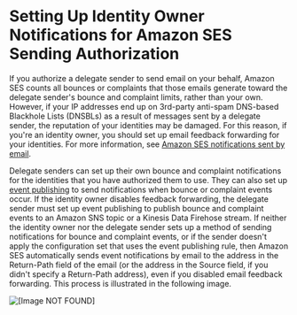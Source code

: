 # Setting Up Identity Owner Notifications for Amazon SES Sending Authorization<a name="sending-authorization-identity-owner-tasks-notifications"></a>

If you authorize a delegate sender to send email on your behalf, Amazon SES counts all bounces or complaints that those emails generate toward the delegate sender's bounce and complaint limits, rather than your own\. However, if your IP addresses end up on 3rd\-party anti\-spam DNS\-based Blackhole Lists \(DNSBLs\) as a result of messages sent by a delegate sender, the reputation of your identities may be damaged\. For this reason, if you're an identity owner, you should set up email feedback forwarding for your identities\. For more information, see [Amazon SES notifications sent by email](monitor-sending-activity-using-notifications-email.md)\.

Delegate senders can set up their own bounce and complaint notifications for the identities that you have authorized them to use\. They can also set up [event publishing](monitor-using-event-publishing.md) to send notifications when bounce or complaint events occur\. If the identity owner disables feedback forwarding, the delegate sender must set up event publishing to publish bounce and complaint events to an Amazon SNS topic or a Kinesis Data Firehose stream\. If neither the identity owner nor the delegate sender sets up a method of sending notifications for bounce and complaint events, or if the sender doesn't apply the configuration set that uses the event publishing rule, then Amazon SES automatically sends event notifications by email to the address in the Return\-Path field of the email \(or the address in the Source field, if you didn't specify a Return\-Path address\), even if you disabled email feedback forwarding\. This process is illustrated in the following image\.

![\[Image NOT FOUND\]](http://docs.aws.amazon.com/ses/latest/DeveloperGuide/images/feedback_forwarding.png)
